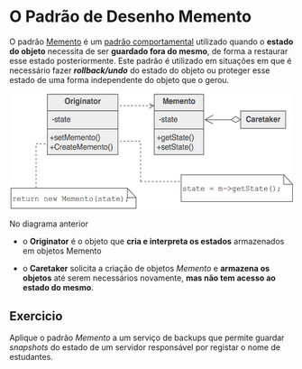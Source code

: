 # O Padrão de Desenho Memento

O padrão [Memento](https://sourcemaking.com/design_patterns/memento) é um [padrão comportamental](https://sourcemaking.com/design_patterns/behavioral_patterns) utilizado quando o **estado do objeto** necessita de ser **guardado fora do mesmo**, de forma a restaurar esse estado posteriormente. Este padrão é utilizado em situações em que é necessário fazer **_rollback/undo_** do estado do objeto ou proteger esse estado de uma forma independente do objeto que o gerou.

![memento](./memento.png)

No diagrama anterior

- o **Originator** é o objeto que **cria e interpreta os estados** armazenados em objetos Memento

- o **Caretaker** solicita a criação de objetos _Memento_ e **armazena os objetos** até serem necessários novamente, **mas não tem acesso ao estado do mesmo**.

## Exercicio

Aplique o padrão _Memento_ a um serviço de backups que permite guardar _snapshots_ do estado de um servidor responsável por registar o nome de estudantes.
